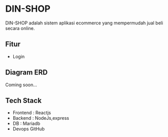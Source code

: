 # DIN-SHOP

DIN-SHOP adalah sistem aplikasi ecommerce yang mempermudah jual beli secara
online.

## Fitur
- Login


## Diagram ERD
Coming soon...

## Tech Stack
- Frontend : Reactjs
- Backend : NodeJs,express
- DB : Mariadb
- Devops GitHub 